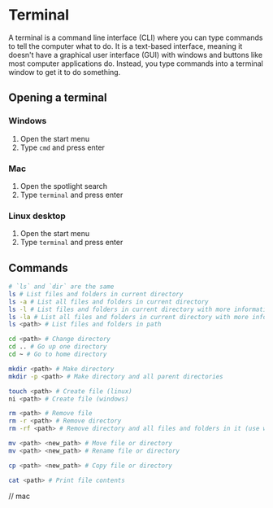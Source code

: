 # Terminal
A terminal is a command line interface (CLI) where you can type commands to tell the computer what to do. It is a text-based interface, meaning it doesn't have a graphical user interface (GUI) with windows and buttons like most computer applications do. Instead, you type commands into a terminal window to get it to do something.

## Opening a terminal
### Windows
1. Open the start menu
2. Type `cmd` and press enter
### Mac
1. Open the spotlight search
2. Type `terminal` and press enter
### Linux desktop
1. Open the start menu
2. Type `terminal` and press enter

## Commands
```bash
# `ls` and `dir` are the same
ls # List files and folders in current directory
ls -a # List all files and folders in current directory
ls -l # List files and folders in current directory with more information
ls -la # List all files and folders in current directory with more information
ls <path> # List files and folders in path

cd <path> # Change directory
cd .. # Go up one directory
cd ~ # Go to home directory

mkdir <path> # Make directory
mkdir -p <path> # Make directory and all parent directories

touch <path> # Create file (linux)
ni <path> # Create file (windows)

rm <path> # Remove file
rm -r <path> # Remove directory
rm -rf <path> # Remove directory and all files and folders in it (use with caution)

mv <path> <new_path> # Move file or directory
mv <path> <new_path> # Rename file or directory

cp <path> <new_path> # Copy file or directory

cat <path> # Print file contents
```
// mac
